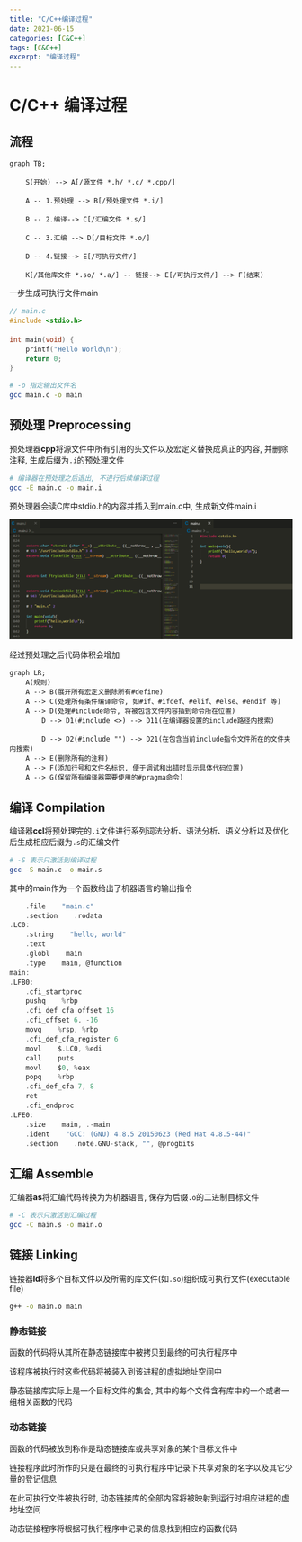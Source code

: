```yaml
---
title: "C/C++编译过程"
date: 2021-06-15
categories: [C&C++]
tags: [C&C++]
excerpt: "编译过程"
---
```


# C/C++ 编译过程

## 流程

```mermaid
graph TB;

    S(开始) --> A[/源文件 *.h/ *.c/ *.cpp/]

    A -- 1.预处理 --> B[/预处理文件 *.i/]

    B -- 2.编译--> C[/汇编文件 *.s/]

    C -- 3.汇编 --> D[/目标文件 *.o/]

    D -- 4.链接--> E[/可执行文件/]

    K[/其他库文件 *.so/ *.a/] -- 链接--> E[/可执行文件/] --> F(结束)
```

一步生成可执行文件main

```c++
// main.c
#include <stdio.h>

int main(void) {
    printf("Hello World\n");
    return 0;
}
```

```sh
# -o 指定输出文件名
gcc main.c -o main
```

## 预处理 Preprocessing

预处理器**cpp**将源文件中所有引用的头文件以及宏定义替换成真正的内容, 并删除注释, 生成后缀为`.i`的预处理文件

```sh
# 编译器在预处理之后退出, 不进行后续编译过程
gcc -E main.c -o main.i
```

预处理器会读C库中stdio.h的内容并插入到main.c中, 生成新文件main.i

![](https://raw.githubusercontent.com/dmjcb/SelfImgur/main/20210211161743.png)

经过预处理之后代码体积会增加

```mermaid
graph LR;
    A(规则)
    A --> B(展开所有宏定义删除所有#define)
    A --> C(处理所有条件编译命令, 如#if、#ifdef、#elif、#else、#endif 等)
    A --> D(处理#include命令, 将被包含文件内容插到命令所在位置)
        D --> D1(#include <>) --> D11(在编译器设置的include路径内搜索)

        D --> D2(#include "") --> D21(在包含当前include指令文件所在的文件夹内搜索)
    A --> E(删除所有的注释)
    A --> F(添加行号和文件名标识, 便于调试和出错时显示具体代码位置)
    A --> G(保留所有编译器需要使用的#pragma命令)
```

## 编译 Compilation

编译器**ccl**将预处理完的`.i`文件进行系列词法分析、语法分析、语义分析以及优化后生成相应后缀为`.s`的汇编文件

```sh
# -S 表示只激活到编译过程
gcc -S main.c -o main.s
```

其中的main作为一个函数给出了机器语言的输出指令

```c
    .file    "main.c"
    .section    .rodata
.LC0:
    .string    "hello, world"
    .text
    .globl    main
    .type    main, @function
main:
.LFB0:
    .cfi_startproc
    pushq    %rbp
    .cfi_def_cfa_offset 16
    .cfi_offset 6, -16
    movq    %rsp, %rbp
    .cfi_def_cfa_register 6
    movl    $.LC0, %edi
    call    puts
    movl    $0, %eax
    popq    %rbp
    .cfi_def_cfa 7, 8
    ret
    .cfi_endproc
.LFE0:
    .size    main, .-main
    .ident    "GCC: (GNU) 4.8.5 20150623 (Red Hat 4.8.5-44)"
    .section    .note.GNU-stack, "", @progbits
```

## 汇编 Assemble

汇编器**as**将汇编代码转换为为机器语言, 保存为后缀`.o`的二进制目标文件

```sh
# -C 表示只激活到汇编过程
gcc -C main.s -o main.o
```

## 链接 Linking

链接器**ld**将多个目标文件以及所需的库文件(如`.so`)组织成可执行文件(executable file)

```sh
g++ -o main.o main
```

### 静态链接

函数的代码将从其所在静态链接库中被拷贝到最终的可执行程序中

该程序被执行时这些代码将被装入到该进程的虚拟地址空间中

静态链接库实际上是一个目标文件的集合, 其中的每个文件含有库中的一个或者一组相关函数的代码

### 动态链接

函数的代码被放到称作是动态链接库或共享对象的某个目标文件中

链接程序此时所作的只是在最终的可执行程序中记录下共享对象的名字以及其它少量的登记信息

在此可执行文件被执行时, 动态链接库的全部内容将被映射到运行时相应进程的虚地址空间

动态链接程序将根据可执行程序中记录的信息找到相应的函数代码
